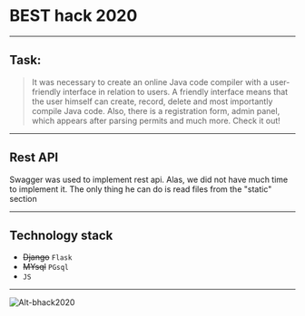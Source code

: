 # BEST hack 2020
* * *
## Task:
>It was necessary to create an online Java code compiler with a user-friendly interface in relation to users. 
>A friendly interface means that the user himself can create, record, delete and most importantly compile Java code. 
>Also, there is a registration form, admin panel, which appears after parsing permits and much more. Check it out!
* * *
## Rest API
Swagger was used to implement rest api. Alas, we did not have much time to implement it. 
The only thing he can do is read files from the "static" section
* * *
## Technology stack
+ ~~Django~~ ` Flask `
+ ~~MYsql~~ ` PGsql `
+ ` JS `
* * *
![Alt-bhack2020](https://pp.userapi.com/c847218/v847218097/19463c/S8MfMJsqn4s.jpg)
